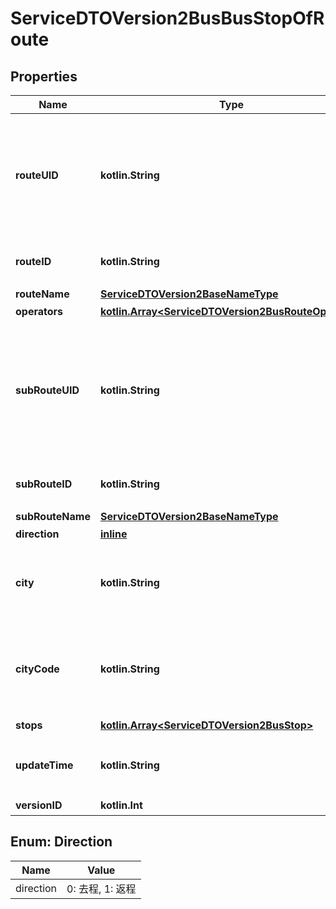 
# ServiceDTOVersion2BusBusStopOfRoute

## Properties
Name | Type | Description | Notes
------------ | ------------- | ------------- | -------------
**routeUID** | **kotlin.String** | 路線唯一識別代碼，規則為 {業管機關簡碼} + {RouteID}，其中 {業管機關簡碼} 可於Authority API中的AuthorityCode欄位查詢 | 
**routeID** | **kotlin.String** | 地區既用中之路線代碼(為原資料內碼) | 
**routeName** | [**ServiceDTOVersion2BaseNameType**](ServiceDTOVersion2BaseNameType.md) |  | 
**operators** | [**kotlin.Array&lt;ServiceDTOVersion2BusRouteOperator&gt;**](ServiceDTOVersion2BusRouteOperator.md) | 營運業者 |  [optional]
**subRouteUID** | **kotlin.String** | 附屬路線唯一識別代碼，規則為 {業管機關簡碼} + {SubRouteID}，其中 {業管機關簡碼} 可於Authority API中的AuthorityCode欄位查詢 | 
**subRouteID** | **kotlin.String** | 地區既用中之附屬路線代碼(為原資料內碼) | 
**subRouteName** | [**ServiceDTOVersion2BaseNameType**](ServiceDTOVersion2BaseNameType.md) |  | 
**direction** | [**inline**](#DirectionEnum) | 去返程 |  [optional]
**city** | **kotlin.String** | 站牌權管所屬縣市(相當於市區公車API的City參數)[若為公路/國道客運路線則為空值] |  [optional]
**cityCode** | **kotlin.String** | 站牌權管所屬縣市之代碼(國際ISO 3166-2 三碼城市代碼)[若為公路/國道客運路線則為空值] |  [optional]
**stops** | [**kotlin.Array&lt;ServiceDTOVersion2BusStop&gt;**](ServiceDTOVersion2BusStop.md) | 所有經過站牌 | 
**updateTime** | **kotlin.String** | 資料更新日期時間(ISO8601格式:yyyy-MM-ddTHH:mm:sszzz) | 
**versionID** | **kotlin.Int** | 資料版本編號 | 


<a name="DirectionEnum"></a>
## Enum: Direction
Name | Value
---- | -----
direction | 0: 去程, 1: 返程



